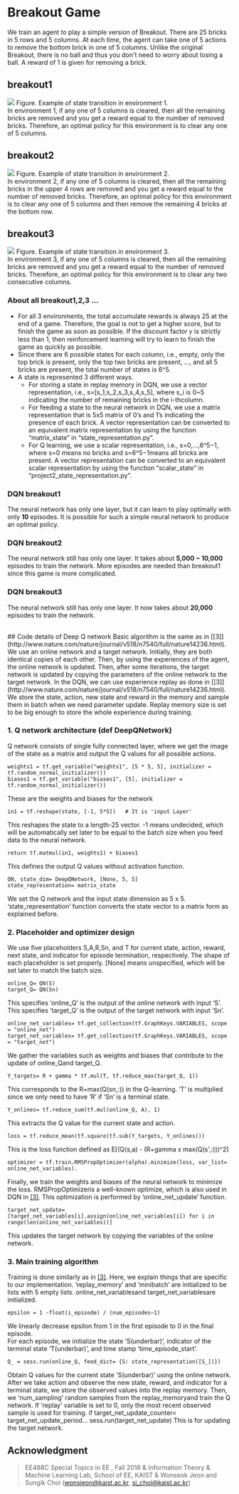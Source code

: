 ﻿# Breakout Game
We train an agent to play a simple version of Breakout. There are 25 bricks in 5 rows and 5 columns. At each time, the agent can take one of 5 actions to remove the bottom brick in one of 5 columns. Unlike the original Breakout, there is no ball and thus you don't need to worry about losing a ball. A reward of 1 is given for removing a brick.

## breakout1
![](./image/environment1.png)
Figure. Example of state transition in environment 1. <br>
In environment 1, if any one of 5 columns is cleared, then all the remaining bricks are removed and you get a reward equal to the number of removed bricks. Therefore, an optimal policy for this environment is to clear any one of 5 columns. 

## breakout2
![](./image/environment2.png)
Figure. Example of state transition in environment 2. <br>
In environment 2, if any one of 5 columns is cleared, then all the remaining bricks in the upper 4 rows are removed and you get a reward equal to the number of removed bricks. Therefore, an optimal policy for this environment is to clear any one of 5 columns and then remove the remaining 4 bricks at the bottom row.

## breakout3
![](./image/environment3.png)
Figure. Example of state transition in environment 3. <br>
In environment 3, if any one of 5 columns is cleared, then all the remaining bricks are removed and you get a reward equal to the number of removed bricks. Therefore, an optimal policy for this environment is to clear any two consecutive columns. 

### About all breakout1,2,3 ...
* For all 3 environments, the total accumulate rewards is always 25 at the end of a game. Therefore, the goal is not to get a higher score, but to finish the game as soon as possible. If the discount factor 𝛾 is strictly less than 1, then reinforcement learning will try to learn to finish the game as quickly as possible.
* Since there are 6 possible states for each column, i.e., empty, only the top brick is present, only the top two bricks are present, …, and all 5 bricks are present, the total number of states is 6^5.
* A state is represented 3 different ways.
   * For storing a state in replay memory in DQN, we use a vector representation, i.e., s=[s_1,s_2,s_3,s_4,s_5], where s_i is 0~5 indicating the number of remaining bricks in the i-thcolumn.
   * For feeding a state to the neural network in DQN, we use a matrix representation that is 5x5 matrix of 0’s and 1’s indicating the presence of each brick. A vector representation can be converted to an equivalent matrix representation by using the function “matrix_state” in “state_representation.py”.
   * For Q learning, we use a scalar representation, i.e., s=0,…,6^5−1, where s=0 means no bricks and s=6^5−1means all bricks are present. A vector representation can be converted to an equivalent scalar representation by using the function “scalar_state” in “project2_state_representation.py”.
   
### DQN breakout1
The neural network has only one layer, but it can learn to play optimally with only **10** episodes. It is possible for such a simple neural network to produce an optimal policy.

### DQN breakout2
The neural network still has only one layer. It takes about **5,000 ~ 10,000** episodes to train the network. More episodes are needed than breakout1 since this game is more complicated.

### DQN breakout3
The neural network still has only one layer. It now takes about **20,000** episodes to train the network.

<br>
## Code details of Deep Q network 
Basic algorithm is the same as in [[3]](http://www.nature.com/nature/journal/v518/n7540/full/nature14236.html). We use an online network and a target network. Initially, they are both identical copies of each other. Then, by using the experiences of the agent, the online network is updated. Then, after some iterations, the target network is updated by copying the parameters of the online network to the target network. In the DQN, we can use experience replay as done in [[3]](http://www.nature.com/nature/journal/v518/n7540/full/nature14236.html). We store the state, action, new state and reward in the memory and sample them in batch when we need parameter update. Replay memory size is set to be big enough to store the whole experience during training.

### 1. Q network architecture (def DeepQNetwork)
Q network consists of single fully connected layer, where we get the image of the state as a matrix and output the Q values for all possible actions.
```
weights1 = tf.get_variable("weights1", [5 * 5, 5], initializer = tf.random_normal_initializer())
biases1 = tf.get_variable("biases1", [5], initializer = tf.random_normal_initializer())
```
These are the weights and biases for the network
```
in1 = tf.reshape(state, [-1, 5*5])   # It is 'input Layer'
```
This reshapes the state to a length-25 vector. -1 means undecided, which will be automatically set later to be equal to the batch size when you feed data to the neural network.
```
return tf.matmul(in1, weights1) + biases1
```
This defines the output Q values without activation function.
```
QN, state_dim= DeepQNetwork, [None, 5, 5]
state_representation= matrix_state
```
We set the Q network and the input state dimension as 5 x 5. ‘state_representation’ function converts the state vector to a matrix form as explained before.

### 2. Placeholder and optimizer design
We use five placeholders S,A,R,Sn, and T for current state, action, reward, next state, and indicator for episode termination, respectively. The shape of each placeholder is set properly. [None] means unspecified, which will be set later to match the batch size.
```
online_Q= QN(S)
target_Q= QN(Sn)
```
This specifies ‘online_Q’ is the output of the online network with input ‘S’.
This specifies ‘target_Q’ is the output of the target network with input ‘Sn’.
```
online_net_variables= tf.get_collection(tf.GraphKeys.VARIABLES, scope = "online_net")
target_net_variables= tf.get_collection(tf.GraphKeys.VARIABLES, scope = "target_net")
```
We gather the variables such as weights and biases that contribute to the update of online_Qand target_Q.
```
Y_targets= R + gamma * tf.mul(T, tf.reduce_max(target_Q, 1))
```
This corresponds to the R+max(Q(sn,:)) in the Q-learning. ‘T’ is multiplied since we only need to have ‘R’ if ‘Sn’ is a terminal state.
```
Y_onlines= tf.reduce_sum(tf.mul(online_Q, A), 1)
```
This extracts the Q value for the current state and action.
```
loss = tf.reduce_mean(tf.square(tf.sub(Y_targets, Y_onlines)))
```
This is the loss function defined as E[(Q(s,a) - (R+gamma x max(Q(s',:)))^2]
```
optimizer = tf.train.RMSPropOptimizer(alpha).minimize(loss, var_list= online_net_variables).
```
Finally, we train the weights and biases of the neural network to minimize the loss. RMSPropOptimizeris a well-known optimize, which is also used in DQN in [[3]](http://www.nature.com/nature/journal/v518/n7540/full/nature14236.html). This optimization is performed by ‘online_net_update’ function.
```
target_net_update= [target_net_variables[i].assign(online_net_variables[i]) for i in range(len(online_net_variables))]
```
This updates the target network by copying the variables of the online network.

### 3. Main training algorithm
Training is done similarly as in [[3]](http://www.nature.com/nature/journal/v518/n7540/full/nature14236.html). Here, we explain things that are specific to our implementation. ‘replay_memory’ and ‘minibatch’ are initialized to be lists with 5 empty lists. online_net_variablesand target_net_variablesare initialized.
```
epsilon = 1 -float(i_episode) / (num_episodes–1)
```
We linearly decrease epsilon from 1 in the first episode to 0 in the final episode.
<br>
For each episode, we initialize the state ‘S(underbar)’, indicator of the terminal state ‘T(underbar)’, and time stamp ‘time_episode_start’.
```
Q_ = sess.run(online_Q, feed_dict= {S: state_representation([S_])})
```
Obtain Q values for the current state 'S(underbar)' using the online network. 
<br>
After we take action and observe the new state, reward, and indicator for a terminal state, we store the observed values into the replay memory. Then, we ‘num_sampling’ random samples from the replay_memoryand train the Q network. If ‘replay’ variable is set to 0, only the most recent observed sample is used for training. if target_net_update_counter< target_net_update_period… sess.run(target_net_update)
This is for updating the target network.


## Acknowledgment
> EE488C Special Topics in EE <Deep Learning and AlphaGo>, Fall 2016 & Information Theory & Machine Learning Lab, School of EE, KAIST & Wonseok Jeon and Sungik Choi (wonsjeon@kaist.ac.kr, si_choi@kaist.ac.kr)
